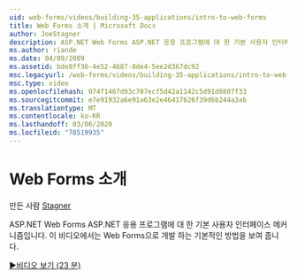 ```yaml
---
uid: web-forms/videos/building-35-applications/intro-to-web-forms
title: Web Forms 소개 | Microsoft Docs
author: JoeStagner
description: ASP.NET Web Forms ASP.NET 응용 프로그램에 대 한 기본 사용자 인터페이스 메커니즘입니다. 이 비디오에서는 Web Forms으로 개발 하는 기본적인 방법을 보여 줍니다.
ms.author: riande
ms.date: 04/09/2009
ms.assetid: bde8ff36-4e52-4687-8de4-5ee2d367dc92
msc.legacyurl: /web-forms/videos/building-35-applications/intro-to-web-forms
msc.type: video
ms.openlocfilehash: 074f1467d93c707ecf5d42a1142c5d91d0807f33
ms.sourcegitcommit: e7e91932a6e91a63e2e46417626f39d6b244a3ab
ms.translationtype: MT
ms.contentlocale: ko-KR
ms.lasthandoff: 03/06/2020
ms.locfileid: "78519935"
---
```

# <a name="intro-to-web-forms"></a>Web Forms 소개

만든 사람 [Stagner](https://github.com/JoeStagner)

ASP.NET Web Forms ASP.NET 응용 프로그램에 대 한 기본 사용자 인터페이스 메커니즘입니다. 이 비디오에서는 Web Forms으로 개발 하는 기본적인 방법을 보여 줍니다.

[&#9654;비디오 보기 (23 분)](https://channel9.msdn.com/Blogs/ASP-NET-Site-Videos/intro-to-web-forms)
